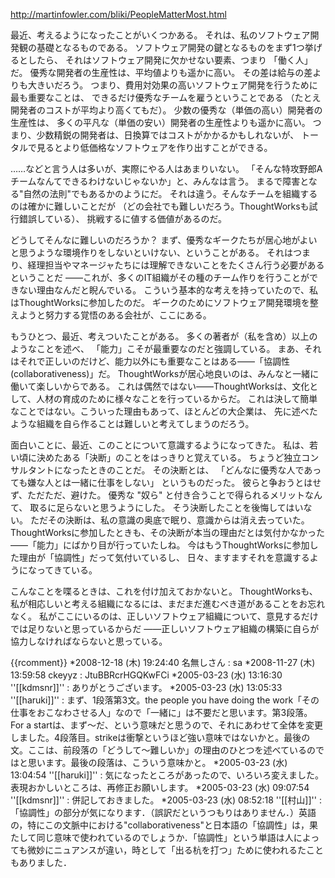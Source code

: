http://martinfowler.com/bliki/PeopleMatterMost.html

最近、考えるようになったことがいくつかある。
それは、私のソフトウェア開発観の基礎となるものである。
ソフトウェア開発の鍵となるものをまず1つ挙げるとしたら、
それはソフトウェア開発に欠かせない要素、つまり
「働く人」だ。
優秀な開発者の生産性は、平均値よりも遥かに高い。
その差は給与の差よりも大きいだろう。
つまり、費用対効果の高いソフトウェア開発を行うために最も重要なことは、
できるだけ優秀なチームを雇うということである
（たとえ開発者のコストが平均より高くてもだ）。
少数の優秀な（単価の高い）開発者の生産性は、
多くの平凡な（単価の安い）開発者の生産性よりも遥かに高い。
つまり、少数精鋭の開発者は、日換算ではコストがかかるかもしれないが、
トータルで見るとより低価格なソフトウェアを作り出すことができる。

……などと言う人は多いが、実際にやる人はあまりいない。
「そんな特攻野郎Aチームなんてできるわけないじゃないか」と、みんなは言う。
まるで障害となる"自然の法則"でもあるかのようにだ。
それは違う。そんなチームを組織するのは確かに難しいことだが
（どの会社でも難しいだろう。ThoughtWorksも試行錯誤している）、
挑戦するに値する価値があるのだ。

どうしてそんなに難しいのだろうか？
まず、優秀なギークたちが居心地がよいと思うような環境作りをしないといけない、ということがある。
それはつまり、経理担当やマネージャたちには理解できないことをたくさん行う必要があるということだ
——これが、多くのIT組織がその種のチーム作りを行うことができない理由なんだと睨んでいる。
こういう基本的な考えを持っていたので、私はThoughtWorksに参加したのだ。
ギークのためにソフトウェア開発環境を整えようと努力する覚悟のある会社が、ここにある。

もうひとつ、最近、考えついたことがある。
多くの著者が（私を含め）以上のようなことを述べ、
「能力」こそが最重要なのだと強調している。
まあ、それはそれで正しいのだけど、能力以外にも重要なことはある——「協調性(collaborativeness)」だ。
ThoughtWorksが居心地良いのは、みんなと一緒に働いて楽しいからである。
これは偶然ではない——ThoughtWorksは、文化として、人材の育成のために様々なことを行っているからだ。
これは決して簡単なことではない。こういった理由もあって、ほとんどの大企業は、
先に述べたような組織を自ら作ることは難しいと考えてしまうのだろう。

面白いことに、最近、このことについて意識するようになってきた。
私は、若い頃に決めたある「決断」のことをはっきりと覚えている。
ちょうど独立コンサルタントになったときのことだ。
その決断とは、
「どんなに優秀な人であっても嫌な人とは一緒に仕事をしない」
というものだった。
彼らと争おうとはせず、ただただ、避けた。
優秀な "奴ら" と付き合うことで得られるメリットなんて、
取るに足らないと思うようにした。
そう決断したことを後悔してはいない。
ただその決断は、私の意識の奥底で眠り、意識からは消え去っていた。
ThoughtWorksに参加したときも、その決断が本当の理由だとは気付かなかった
——「能力」にばかり目が行っていたしね。
今はもうThoughtWorksに参加した理由が「協調性」だって気付いているし、
日々、ますますそれを意識するようになってきている。

こんなことを喋るときは、これを付け加えておかないと。
ThoughtWorksも、私が相応しいと考える組織になるには、まだまだ進むべき道があることをお忘れなく。
私がここにいるのは、正しいソフトウェア組織について、意見するだけでは足りないと思っているからだ
——正しいソフトウェア組織の構築に自らが協力しなければならないと思っている。

{{rcomment}}
*2008-12-18 (木) 19:24:40 名無しさん : sa
*2008-11-27 (木) 13:59:58 ckeyyz : JtuBBRcrHGQKwFCi
*2005-03-23 (水) 13:16:30 ''[[kdmsnr]]'' : ありがとうございます。
*2005-03-23 (水) 13:05:33 ''[[haruki]]'' : まず、1段落第3文。the people you have doing the work「その仕事をおこなわさせる人」なので「一緒に」は不要だと思います。第3段落。For a startは、まず〜だ、という意味だと思うので、それにあわせて全体を変更しました。4段落目。strikeは衝撃というほど強い意味ではないかと。最後の文。ここは、前段落の「どうして〜難しいか」の理由のひとつを述べているのではと思います。最後の段落は、こういう意味かと。
*2005-03-23 (水) 13:04:54 ''[[haruki]]'' : 気になったところがあったので、いろいろ変えました。表現おかしいところは、再修正お願いします。
*2005-03-23 (水) 09:07:54 ''[[kdmsnr]]'' : 併記しておきました。
*2005-03-23 (水) 08:52:18 ''[[村山]]'' : 「協調性」の部分が気になります．（誤訳だというつもりはありません．）英語の，特にこの文脈中における"collaborativeness"と日本語の「協調性」は，果たして同じ意味で使われているのでしょうか．「協調性」という単語は人によっても微妙にニュアンスが違い，時として「出る杭を打つ」ために使われるたこともありました．
